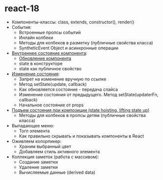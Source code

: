 # react-18

- Компоненты-классы: class, extends, constructor(), render()
- События:
  - Встроенные пропсы событий
  - Инлайн колбеки
  - Методы для колбеков в разметку (публичные свойства класса)
  - SyntheticEvent Object и асинхронные операции
- [Внутреннее состояние компонента](http://fecore.net.ua/books/rq7s2k-react/lesson-03/images/class-component.jpg):
  - [Обновление компонента](http://fecore.net.ua/books/rq7s2k-react/lesson-03/images/reactivity.jpg)
  - state в конструкторе
  - state как публичное свойство
- [Изменение состояния](./state-update.png):
  - Запрет на изменение вручную по ссылке
  - Метод setState(update, callback)
  - Как обновляется состояние - передача слайса
  - Изменение состояния от предыдущего. Метод setState(updaterFn, callback)
  - Начальное состояние от props
- [Подъем состояния при композиции (state hoisting, lifting state up)](http://fecore.net.ua/books/rq7s2k-react/lesson-03/#%D0%BF%D0%BE%D0%B4%D1%8A%D0%B5%D0%BC-%D1%81%D0%BE%D1%81%D1%82%D0%BE%D1%8F%D0%BD%D0%B8%D1%8F-state-hoisting)
  - Методы для колбеков в пропсы детям (публичные свойства класса)
- Выпадающее меню:
  - Тогл элемента
  - Как правильно скрывать и показывать компоненты в React
- Оживляем колорпикер:
  - Храним выбранный цвет
  - Добавляем стиль активного элемента
- Коллекция заметок (работа с массивом):
  - Создание заметки
  - Удаление заметки
  - Вычисляемые данные (derived data)
